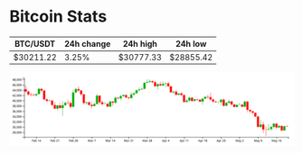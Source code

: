 # Bitcoin Stats

BTC/USDT|24h change|24h high|24h low|
|---|---|---|---|
|$30211.22|3.25%|$30777.33|$28855.42|

<img src="./chart.svg">

